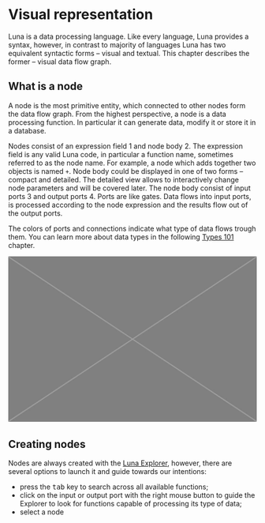 # Visual representation

Luna is a data processing language. Like every language, Luna provides a syntax, however, in contrast to majority of languages Luna has two equivalent syntactic forms – visual and textual. This chapter describes the former – visual data flow graph.

## What is a node

A node is the most primitive entity, which connected to other nodes form the data flow graph. From the highest perspective, a node is a data processing function. In particular it can generate data, modify it or store it in a database. 

Nodes consist of an expression field <span class="uiref">1</span> and node body <span class="uiref">2</span>. The expression field is any valid Luna code, in particular a function name, sometimes referred to as the node name. For example, a node which adds together two objects is named `+`. Node body could be displayed in one of two forms – compact and detailed. The detailed view allows to interactively change node parameters and will be covered later. The node body consist of input ports <span class="uiref">3</span> and output ports <span class="uiref">4</span>. Ports are like gates. Data flows into input ports, is processed according to the node expression and the results flow out of the output ports. 

The colors of ports and connections indicate what type of data flows trough them. You can learn more about data types in the following [Types 101](dummy.md) chapter.

![](/assets/placeholder.jpg)


## Creating nodes

Nodes are always created with the [Luna Explorer](explorer.md), however, there are several options to launch it and guide towards our intentions:

* press the <kbd>tab</kbd> key to search across all available functions;
* click on the input or output port with the right mouse button to guide the Explorer to look for functions capable of processing its type of data;
* select a node 
